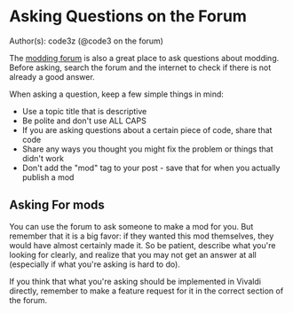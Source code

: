 # Asking Questions on the Forum

Author(s): code3z (@code3 on the forum)

  The [modding forum](https://forum.vivaldi.net/category/52/modifications)
  is also a great place to ask questions about modding. Before asking, search the
  forum and the internet to check if there is not already a good answer.

When asking a question, keep a few simple things in mind:
 - Use a topic title that is descriptive
 - Be polite and don't use ALL CAPS
 - If you are asking questions about a certain piece of code, share that code
 - Share any ways you thought you might fix the problem or things that didn't work
 - Don't add the "mod" tag to your post - save that for when you actually publish a mod

## Asking For mods

 You can use the forum to ask someone to make a mod for you.
 But remember that it is a big favor: if they wanted this mod themselves,
 they would have almost certainly made it.
 So be patient, describe what you're looking for clearly, and realize that you may not get an answer at all
 (especially if what you're asking is hard to do).

  If you think that what you're asking should be implemented in Vivaldi directly,
  remember to make a feature request for it in the correct section of the forum.
